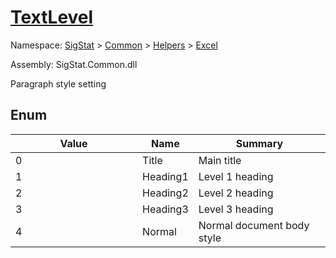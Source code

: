 # [TextLevel](./TextLevel.md)
Namespace: [SigStat]() > [Common](./../../README.md) > [Helpers](./../README.md) > [Excel](./README.md)

Assembly: SigStat.Common.dll


Paragraph style setting

##	Enum

| Value | Name | Summary | 
| --- | --- | --- | 
|<img width=200/> 0 | Title | Main title | <br>
|<img width=200/> 1 | Heading1 | Level 1 heading | <br>
|<img width=200/> 2 | Heading2 | Level 2 heading | <br>
|<img width=200/> 3 | Heading3 | Level 3 heading | <br>
|<img width=200/> 4 | Normal | Normal document body style | <br>


